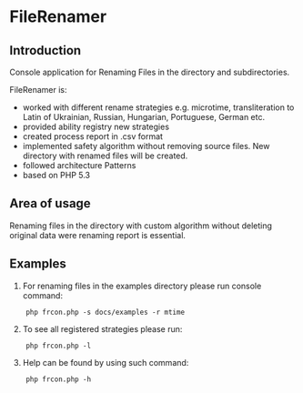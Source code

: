 FileRenamer
===========

Introduction
------------
Console application for Renaming Files in the directory and subdirectories.

FileRenamer is:
* worked with different rename strategies e.g. microtime, transliteration to Latin of Ukrainian, Russian, Hungarian, Portuguese, German etc.
* provided ability registry new strategies
* created process report in .csv format
* implemented safety algorithm without removing source files. New directory with renamed files will be created.
* followed architecture Patterns
* based on PHP 5.3

Area of usage
-------------
Renaming files in the directory with custom algorithm without deleting original data
were renaming report is essential.

Examples
--------
1. For renaming files in the examples directory please run console command:
```
	php frcon.php -s docs/examples -r mtime
```	
2. To see all registered strategies please run:
```
	php frcon.php -l
```
3. Help can be found by using such command:
```
	php frcon.php -h
```	
